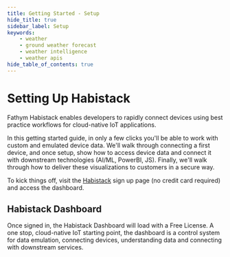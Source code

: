 ```yaml
---
title: Getting Started - Setup
hide_title: true
sidebar_label: Setup
keywords:
    - weather
    - ground weather forecast
    - weather intelligence
    - weather apis
hide_table_of_contents: true
---
```


# Setting Up Habistack

Fathym Habistack enables developers to rapidly connect devices using best practice workflows for cloud-native IoT applications.

In this getting started guide, in only a few clicks you'll be able to work with custom and emulated device data.  We'll walk through connecting a first device, and once setup, show how to access device data and connect it with downstream technologies (AI/ML, PowerBI, JS).  Finally, we'll walk through how to deliver these visualizations to customers in a secure way.  

To kick things off, visit the [Habistack](https://www.habistack.com/dashboard) sign up page (no credit card required) and access the dashboard.

## Habistack Dashboard

Once signed in, the Habistack Dashboard will load with a Free License.  A one stop, cloud-native IoT starting point, the dashboard is a control system for data emulation, connecting devices, understanding data and connecting with downstream services.
<!-- 
![Dashboard New](/img/screenshots/dashboard-new.png) -->
